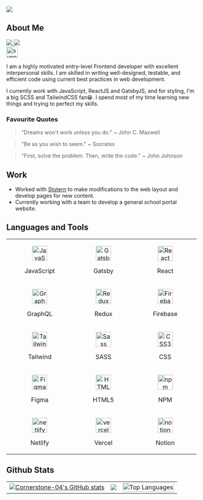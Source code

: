 <img src="https://komarev.com/ghpvc/?username=Cornerstone-04&style=flat-square&color=1A2232">

## About Me

<!-- twitter && linkedin && coffee-->
<p align="left">
  <a href="https://www.twitter.com/cornerstone_jsx" target="_blank" rel="noreferrer">
    <img src="https://img.shields.io/twitter/follow/cornerstone_jsx?logo=twitter&style=for-the-badge&color=0077B5&labelColor=000000">
  </a>
  <a href="https://www.linkedin.com/in/cornerstone-ephraim">
    <img src="https://img.shields.io/badge/LinkedIn-0077B5?style=for-the-badge&logo=linkedin&logoColor=white">
  </a>
  <br/>
  <a href="https://www.buymeacoffee.com/cornerstonejsx"><img src="https://cdn.buymeacoffee.com/buttons/v2/default-yellow.png" height="30" alt="support me by buying me a coffee" /> <a/>
</p>

<!-- introduction -->
I am a highly motivated entry-level Frontend developer with excellent interpersonal skills. I am
skilled in writing well-designed, testable, and efficient code using current best practices in web
development.

I currently work with JavaScript, ReactJS and GatsbyJS, and for styling, I'm a big SCSS and TailwindCSS fan😁.
I spend most of my time learning new things and trying to perfect my skills.

<h3>Favourite Quotes</h3>
<blockquote>
    "Dreams won't work unless you do." ~ John C. Maxwell
</blockquote>
<blockquote>
    "Be as you wish to seem." ~ Socrates
</blockquote>
<blockquote>
    "First, solve the problem. Then, write the code." ~ John Johnson
</blockquote>

<!-- work -->
## Work
- Worked with <a href="https://stutern.com/">Stutern</a> to make modifications to the web layout and develop pages for new content.
- Currently working with a team to develop a general school portal website.

<!-- Contribute 
## Feel free to contribute
<table>
  <tr>
    <td>
      <a href="https://github.com/Cornerstone-04/textmi"><img src="https://github-readme-stats.vercel.app/api/pin/?username=Cornerstone-04&repo=textmi&title_color=0891b2&text_color=ffffff&icon_color=0891b2&bg_color=1A2232&hide_border=true" /></a>
    </td>
  </tr>
</table>-->


<!-- languages && tools -->
## Languages and Tools

<table>
  <tr>
    <td width="333px">
      <p align="center">
        <a href="https://developer.mozilla.org/en-US/docs/Web/JavaScript" target="_blank" rel="noreferrer">
          <img src="https://raw.githubusercontent.com/danielcranney/readme-generator/main/public/icons/skills/javascript-colored.svg" width="40" height="40" alt="JavaScript" />
        </a>
        <p align="center">JavaScript</p>
      </p>
    </td>
    <td width="333px">
      <p align="center">
        <a href="https://www.gatsbyjs.com/" target="_blank" rel="noreferrer"><img src="https://raw.githubusercontent.com/danielcranney/readme-generator/main/public/icons/skills/gatsby-colored.svg" width="40" height="40" alt="Gatsby" /></a>
        <p align="center">Gatsby</p>
      </p>
    </td>
    <td width="333px">
    <p align="center">
        <a href="https://reactjs.org/" target="_blank" rel="noreferrer">
          <img src="https://raw.githubusercontent.com/danielcranney/readme-generator/main/public/icons/skills/react-colored.svg" width="40" height="40" alt="React" />
        </a>
        <p align="center">React</p>
      </p>
     </td>
  </tr>
  <tr>
    <td width="333px">
      <p align="center">
        <a href="https://graphql.org/" target="_blank" rel="noreferrer"><img src="https://raw.githubusercontent.com/danielcranney/readme-generator/main/public/icons/skills/graphql-colored.svg" width="40" height="40" alt="GraphQL" /></a>
        <p align="center">GraphQL</p>
      </p>
    </td>
    <td width="333px">
      <p align="center">
        <a href="https://redux.js.org/" target="_blank" rel="noreferrer">
          <img src="https://raw.githubusercontent.com/danielcranney/readme-generator/main/public/icons/skills/redux-colored.svg" width="40" height="40" alt="Redux" />
      </a>
        <p align="center">Redux</p>
      </p>
    </td>
    <td width="333px">
      <p align="center">
          <a href="https://firebase.google.com/" target="_blank" rel="noreferrer">
          <img src="https://raw.githubusercontent.com/danielcranney/readme-generator/main/public/icons/skills/firebase-colored.svg" width="40" height="40" alt="Firebase" />
          </a>
        <p align="center">Firebase</p>
      </p>
    </td>
  </tr>

  <tr>
    <td width="333px">
      <p align="center">
        <a href="https://tailwindcss.com/" target="_blank" rel="noreferrer">
          <img src="https://raw.githubusercontent.com/danielcranney/readme-generator/main/public/icons/skills/tailwindcss-colored.svg" width="40" height="40" alt="TailwindCSS" />
        </a>
        <p align="center">Tailwind</p>
      </p>
    </td>
   <td width="333px">
      <p align="center">
        <a href="https://sass-lang.com/" target="_blank" rel="noreferrer">
          <img src="https://raw.githubusercontent.com/danielcranney/readme-generator/main/public/icons/skills/sass-colored.svg" width="40" height="40" alt="Sass" />
      </a>
        <p align="center">SASS</p>
      </p>
    </td>
    <td width="333px">
      <p align="center">
        <a href="https://www.w3.org/TR/CSS/#css" target="_blank" rel="noreferrer">
          <img src="https://raw.githubusercontent.com/danielcranney/readme-generator/main/public/icons/skills/css3-colored.svg" width="40" height="40" alt="CSS3" />
      </a>
        <p align="center">CSS</p>
      </p>
    </td>
  </tr>

  <tr>
     <td width="333px">
      <p align="center">
        <a href="https://www.figma.com/" target="_blank" rel="noreferrer">
          <img src="https://raw.githubusercontent.com/danielcranney/readme-generator/main/public/icons/skills/figma-colored.svg" width="40" height="40" alt="Figma" />
        </a>
        <p align="center">Figma</p>
      </p>
    </td>
    <td width="333px">
       <p align="center">
        <a href="https://developer.mozilla.org/en-US/docs/Glossary/HTML5" target="_blank" rel="noreferrer">
          <img src="https://raw.githubusercontent.com/danielcranney/readme-generator/main/public/icons/skills/html5-colored.svg" width="40" height="40" alt="HTML5" />
        </a>
        <p align="center">HTML5</p>
    </td>
    <td width="333px">
    <p align="center">
        <a href="https://npmjs.org/" target="_blank" rel="noreferrer" >
          <img src="https://img.shields.io/badge/NPM-%23000000.svg?style=for-the-badge&logo=npm&logoColor=white" height="40" alt="npm"/>
        </a>
        <p align="center">NPM</p>
    </td>
  </tr>
  <tr>
    <td width="333px">
    <p align="center">
        <a href="https://netlify.app/" target="_blank" rel="noreferrer" >
          <img src="https://img.shields.io/badge/netlify-%23000000.svg?style=for-the-badge&logo=netlify&logoColor=#00C7B7" height="40" alt="netlify"/>
        </a>
        <p align="center">Netlify</p>
    </td>
    <td width="333px">
    <p align="center">
        <a href="https://vercel.com/" target="_blank" rel="noreferrer" >
          <img src="https://img.shields.io/badge/vercel-%23000000.svg?style=for-the-badge&logo=vercel&logoColor=white" height="40" alt="vercel"/>
        </a>
        <p align="center">Vercel</p>
    </td>
    <td width="333px">
    <p align="center">
        <a href="https://www.notion.so/" target="_blank" rel="noreferrer" >
          <img src="https://img.shields.io/badge/Notion-%23000000.svg?style=for-the-badge&logo=notion&logoColor=white" height="40" alt="notion"/>
        </a>
        <p align="center">Notion</p>
    </td>
  </tr>
</table>

<!-- github stats -->
## Github Stats

<table>
<!-- <a href="https://github.com/Cornerstone-04"><img src="https://activity-graph.herokuapp.com/graph?username=Cornerstone-04&bg_color=1A2232&color=5BCDEC&line=5BCDEC&point=FFFFFF&hide_border=true" />
</a> -->
<tr>
    <td>
     <a href="http://github.com/Cornerstone-04"><img src="https://github-readme-stats.vercel.app/api?username=Cornerstone-04&show_icons=true&hide=&count_private=true&title_color=0891b2&text_color=ffffff&icon_color=0891b2&bg_color=1A2232&hide_border=true&show_icons=true" alt="Cornerstone-04's GitHub stats" /></a>
    </td>
    <td>
      <a href="http://github.com/Cornerstone-04"><img src="https://github-readme-streak-stats.herokuapp.com/?user=Cornerstone-04&stroke=ffffff&background=1A2232&ring=0891b2&fire=0891b2&currStreakNum=ffffff&currStreakLabel=0891b2&sideNums=ffffff&sideLabels=ffffff&dates=ffffff&hide_border=true" /></a>
    </td>
    <td>
      <a href="https://github.com/Cornerstone-04" align="left"><img src="https://github-readme-stats.vercel.app/api/top-langs/?username=Cornerstone-04&langs_count=10&title_color=0891b2&text_color=ffffff&icon_color=0891b2&bg_color=1A2232&hide_border=true&locale=en&custom_title=Top%20%Languages" alt="Top Languages" width="100%" /></a>
    </td>
  </tr>
</table>
